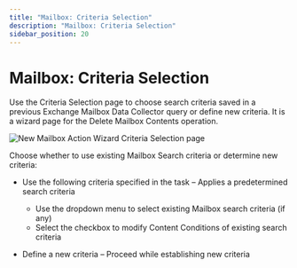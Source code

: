 ```yaml
---
title: "Mailbox: Criteria Selection"
description: "Mailbox: Criteria Selection"
sidebar_position: 20
---
```


# Mailbox: Criteria Selection

Use the Criteria Selection page to choose search criteria saved in a previous Exchange Mailbox Data
Collector query or define new criteria. It is a wizard page for the Delete Mailbox Contents
operation.

![New Mailbox Action Wizard Criteria Selection page](/img/product_docs/accessanalyzer/12.0/admin/action/mailbox/criteriaselection.webp)

Choose whether to use existing Mailbox Search criteria or determine new criteria:

- Use the following criteria specified in the task – Applies a predetermined search criteria

    - Use the dropdown menu to select existing Mailbox search criteria (if any)
    - Select the checkbox to modify Content Conditions of existing search criteria

- Define a new criteria – Proceed while establishing new criteria

